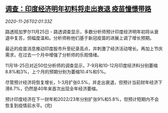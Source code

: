<!--1606357400000-->
[调查：印度经济明年初料将走出衰退 疫苗憧憬带路](https://cn.reuters.com/article/poll-india-economy-1125-wedn-idCNKBS286056)
------

<div><i>2020-11-26T02:01:33Z</i></div><p>路透班加罗尔11月25日 - 路透调查显示，多数分析师预计印度经济明年初将从衰退中复苏，但幅度温和。分析师称他们基于新冠疫苗的进展上调了增长预期。</p><p>最近的疫苗消息推动印度股市升至纪录高点，并刺激了经济活动增长。再加上节庆需求，在过去一个月中增强了分析师的乐观情绪。</p><p>11月18-25日对近50位分析师的调查显示，7-9月和10-12月印度经济料分别萎缩8.8%和3%，上个月的预期分别为萎缩10.4%和5%。</p><p>尽管预计经济将恢复增长，1-3月扩张0.5%，并走出衰退，但预计当前财年经济下滑8.7%，仍然是40年来首次出现全年经济萎缩。</p><p>预计印度经济在下一财年和2022/23年分别扩张9%和5.8%，但预计短期内不会恢复到疫情前水平。(完)</p>
